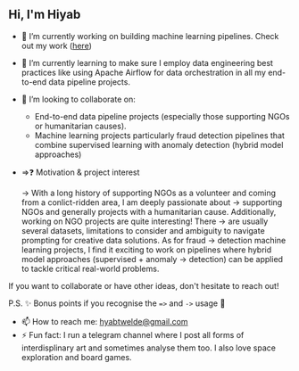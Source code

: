 ## Hi, I'm Hiyab 

- 🔭 I’m currently working on building machine learning pipelines. Check out my work (<a href="">here</a>)
- 🌱 I’m currently learning to make sure I employ data engineering best practices like using Apache Airflow for data orchestration in all my end-to-end data pipeline projects.
- 👯 I’m looking to collaborate on:
   - End-to-end data pipeline projects (especially those supporting NGOs or humanitarian causes).
   - Machine learning projects particularly fraud detection pipelines that combine supervised learning with anomaly detection (hybrid model approaches)

- =>❓ Motivation & project interest

  -> With a long history of supporting NGOs as a volunteer and coming from a conlict-ridden area, I am deeply passionate about
  -> supporting NGOs and generally projects with a humanitarian cause. Additionally, working on NGO projects are quite interesting! There
  -> are usually several datasets, limitations to consider and ambiguity to navigate prompting for creative data solutions. As for fraud
  -> detection machine learning projects, I find it exciting to work on pipelines where hybrid model approaches (supervised + anomaly
  -> detection) can be applied to tackle critical real-world problems.

If you want to collaborate or have other ideas, don't hesitate to reach out! 

P.S. ✨ Bonus points if you recognise the `=>` and `->` usage 👀

- 📫 How to reach me: hyabtwelde@gmail.com
- ⚡ Fun fact: I run a telegram channel where I post all forms of interdisplinary art and sometimes analyse them too. I also love space exploration and board games.
<!--
**hiyab-t/hiyab-t** is a ✨ _special_ ✨ repository because its `README.md` (this file) appears on your GitHub profile.

Here are some ideas to get you started:

- 🔭 I’m currently working on ...
- 🌱 I’m currently learning ...
- 👯 I’m looking to collaborate on ...
- 🤔 I’m looking for help with ...
- 💬 Ask me about ...
- 📫 How to reach me: ...
- 😄 Pronouns: ...
- ⚡ Fun fact: ...
-->
